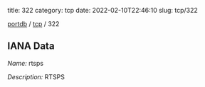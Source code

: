 title: 322
category: tcp
date: 2022-02-10T22:46:10
slug: tcp/322

[portdb](/) / [tcp](/category/tcp.html) / 322


## IANA Data

_Name:_ rtsps

_Description:_ RTSPS

